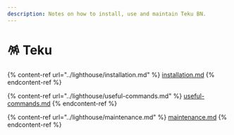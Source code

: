 ```yaml
---
description: Notes on how to install, use and maintain Teku BN.
---
```


# 🪅 Teku

{% content-ref url="../lighthouse/installation.md" %}
[installation.md](../lighthouse/installation.md)
{% endcontent-ref %}

{% content-ref url="../lighthouse/useful-commands.md" %}
[useful-commands.md](../lighthouse/useful-commands.md)
{% endcontent-ref %}

{% content-ref url="../lighthouse/maintenance.md" %}
[maintenance.md](../lighthouse/maintenance.md)
{% endcontent-ref %}
